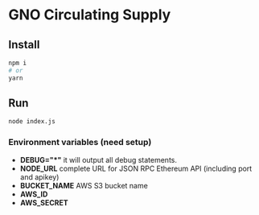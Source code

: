 # GNO Circulating Supply

## Install
```sh
npm i
# or
yarn
```

## Run
```sh
node index.js

```

### Environment variables (need setup)
* **DEBUG="*"** it will output all debug statements.
* **NODE_URL** complete URL for JSON RPC Ethereum API (including port and apikey)
* **BUCKET_NAME** AWS S3 bucket name
* **AWS_ID**
* **AWS_SECRET**